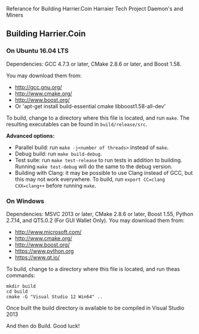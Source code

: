 Referance for Building Harrier.Coin Harraier Tech Project Daemon's and Miners

## Building Harrier.Coin 

### On Ubuntu 16.04 LTS

Dependencies: GCC 4.7.3 or later, CMake 2.8.6 or later, and Boost 1.58.

You may download them from:

* http://gcc.gnu.org/
* http://www.cmake.org/
* http://www.boost.org/
* Or 'apt-get install build-essential cmake libboost1.58-all-dev'

To build, change to a directory where this file is located, and run `make`. The resulting executables can be found in `build/release/src`.

**Advanced options:**

* Parallel build: run `make -j<number of threads>` instead of `make`.
* Debug build: run `make build-debug`.
* Test suite: run `make test-release` to run tests in addition to building. Running `make test-debug` will do the same to the debug version.
* Building with Clang: it may be possible to use Clang instead of GCC, but this may not work everywhere. To build, run `export CC=clang CXX=clang++` before running `make`.

### On Windows
Dependencies: MSVC 2013 or later, CMake 2.8.6 or later, Boost 1.55, Python 2.7.14, and QT5.0.2 (For GUI Wallet Only). You may download them from:

* http://www.microsoft.com/
* http://www.cmake.org/
* http://www.boost.org/
* https://www.python.org
* https://www.qt.io/

To build, change to a directory where this file is located, and run theas commands: 
```
mkdir build
cd build
cmake -G "Visual Studio 12 Win64" ..
```
Once built the build directory is available to be compiled in Visual Studio 2013

And then do Build.
Good luck!
